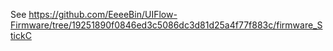 See https://github.com/EeeeBin/UIFlow-Firmware/tree/19251890f0846ed3c5086dc3d81d25a4f77f883c/firmware_StickC